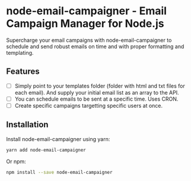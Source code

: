# node-email-campaigner - Email Campaign Manager for Node.js

Supercharge your email campaigns with node-email-campaigner to schedule and send robust emails on time and with proper formatting and templating.

## Features

- [ ] Simply point to your templates folder (folder with html and txt files for each email). And supply your initial email list as an array to the API.
- [ ] You can schedule emails to be sent at a specific time. Uses CRON.
- [ ] Create specific campaigns targetting specific users at once.

## Installation

Install node-email-campaigner using yarn:

```bash
yarn add node-email-campaigner
```

Or npm:

```bash
npm install --save node-email-campaigner
```
